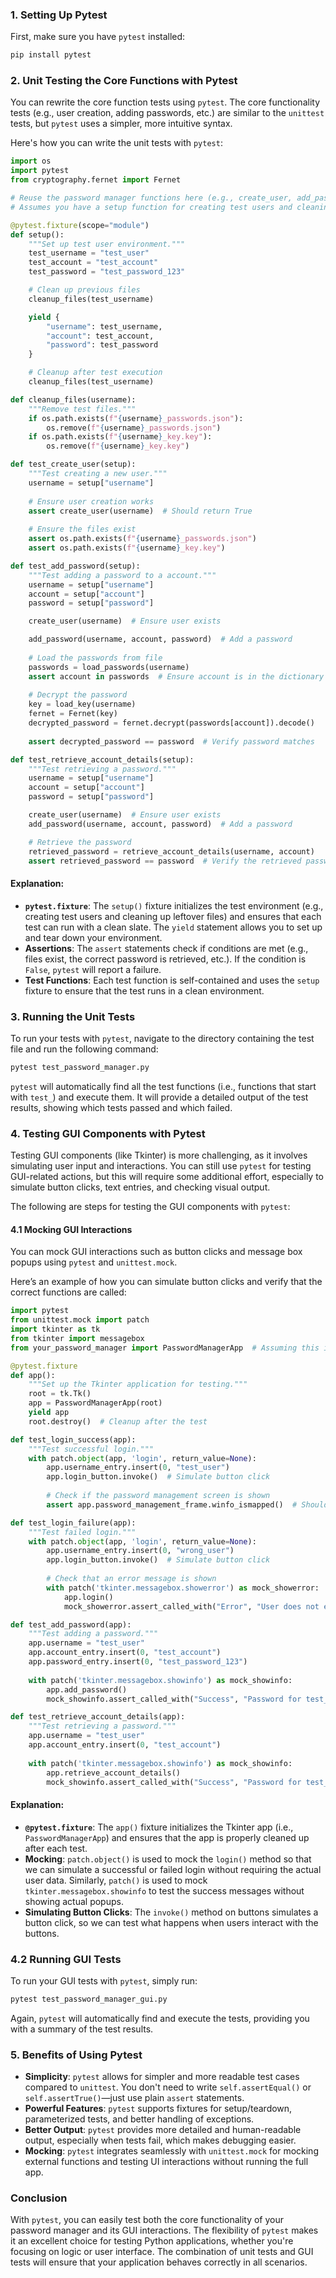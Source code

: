 ### **1. Setting Up Pytest**

First, make sure you have `pytest` installed:

```bash
pip install pytest
```

### **2. Unit Testing the Core Functions with Pytest**

You can rewrite the core function tests using `pytest`. The core functionality tests (e.g., user creation, adding passwords, etc.) are similar to the `unittest` tests, but `pytest` uses a simpler, more intuitive syntax.

Here's how you can write the unit tests with `pytest`:

```python
import os
import pytest
from cryptography.fernet import Fernet

# Reuse the password manager functions here (e.g., create_user, add_password, retrieve_account_details, etc.)
# Assumes you have a setup function for creating test users and cleaning up.

@pytest.fixture(scope="module")
def setup():
    """Set up test user environment."""
    test_username = "test_user"
    test_account = "test_account"
    test_password = "test_password_123"

    # Clean up previous files
    cleanup_files(test_username)

    yield {
        "username": test_username,
        "account": test_account,
        "password": test_password
    }

    # Cleanup after test execution
    cleanup_files(test_username)

def cleanup_files(username):
    """Remove test files."""
    if os.path.exists(f"{username}_passwords.json"):
        os.remove(f"{username}_passwords.json")
    if os.path.exists(f"{username}_key.key"):
        os.remove(f"{username}_key.key")

def test_create_user(setup):
    """Test creating a new user."""
    username = setup["username"]
    
    # Ensure user creation works
    assert create_user(username)  # Should return True
    
    # Ensure the files exist
    assert os.path.exists(f"{username}_passwords.json")
    assert os.path.exists(f"{username}_key.key")

def test_add_password(setup):
    """Test adding a password to a account."""
    username = setup["username"]
    account = setup["account"]
    password = setup["password"]

    create_user(username)  # Ensure user exists

    add_password(username, account, password)  # Add a password
    
    # Load the passwords from file
    passwords = load_passwords(username)
    assert account in passwords  # Ensure account is in the dictionary
    
    # Decrypt the password
    key = load_key(username)
    fernet = Fernet(key)
    decrypted_password = fernet.decrypt(passwords[account]).decode()
    
    assert decrypted_password == password  # Verify password matches

def test_retrieve_account_details(setup):
    """Test retrieving a password."""
    username = setup["username"]
    account = setup["account"]
    password = setup["password"]

    create_user(username)  # Ensure user exists
    add_password(username, account, password)  # Add a password

    # Retrieve the password
    retrieved_password = retrieve_account_details(username, account)
    assert retrieved_password == password  # Verify the retrieved password matches

```

#### **Explanation**:
- **`pytest.fixture`**: The `setup()` fixture initializes the test environment (e.g., creating test users and cleaning up leftover files) and ensures that each test can run with a clean slate. The `yield` statement allows you to set up and tear down your environment.
- **Assertions**: The `assert` statements check if conditions are met (e.g., files exist, the correct password is retrieved, etc.). If the condition is `False`, `pytest` will report a failure.
- **Test Functions**: Each test function is self-contained and uses the `setup` fixture to ensure that the test runs in a clean environment.

### **3. Running the Unit Tests**

To run your tests with `pytest`, navigate to the directory containing the test file and run the following command:

```bash
pytest test_password_manager.py
```

`pytest` will automatically find all the test functions (i.e., functions that start with `test_`) and execute them. It will provide a detailed output of the test results, showing which tests passed and which failed.

### **4. Testing GUI Components with Pytest**

Testing GUI components (like Tkinter) is more challenging, as it involves simulating user input and interactions. You can still use `pytest` for testing GUI-related actions, but this will require some additional effort, especially to simulate button clicks, text entries, and checking visual output.

The following are steps for testing the GUI components with `pytest`:

#### **4.1 Mocking GUI Interactions**

You can mock GUI interactions such as button clicks and message box popups using `pytest` and `unittest.mock`.

Here’s an example of how you can simulate button clicks and verify that the correct functions are called:

```python
import pytest
from unittest.mock import patch
import tkinter as tk
from tkinter import messagebox
from your_password_manager import PasswordManagerApp  # Assuming this is your app's class

@pytest.fixture
def app():
    """Set up the Tkinter application for testing."""
    root = tk.Tk()
    app = PasswordManagerApp(root)
    yield app
    root.destroy()  # Cleanup after the test

def test_login_success(app):
    """Test successful login."""
    with patch.object(app, 'login', return_value=None):
        app.username_entry.insert(0, "test_user")
        app.login_button.invoke()  # Simulate button click
        
        # Check if the password management screen is shown
        assert app.password_management_frame.winfo_ismapped()  # Should be displayed

def test_login_failure(app):
    """Test failed login."""
    with patch.object(app, 'login', return_value=None):
        app.username_entry.insert(0, "wrong_user")
        app.login_button.invoke()  # Simulate button click
        
        # Check that an error message is shown
        with patch('tkinter.messagebox.showerror') as mock_showerror:
            app.login()
            mock_showerror.assert_called_with("Error", "User does not exist.")

def test_add_password(app):
    """Test adding a password."""
    app.username = "test_user"
    app.account_entry.insert(0, "test_account")
    app.password_entry.insert(0, "test_password_123")
    
    with patch('tkinter.messagebox.showinfo') as mock_showinfo:
        app.add_password()
        mock_showinfo.assert_called_with("Success", "Password for test_account added successfully!")

def test_retrieve_account_details(app):
    """Test retrieving a password."""
    app.username = "test_user"
    app.account_entry.insert(0, "test_account")
    
    with patch('tkinter.messagebox.showinfo') as mock_showinfo:
        app.retrieve_account_details()
        mock_showinfo.assert_called_with("Success", "Password for test_account: test_password_123")
```

#### **Explanation**:
- **`@pytest.fixture`**: The `app()` fixture initializes the Tkinter app (i.e., `PasswordManagerApp`) and ensures that the app is properly cleaned up after each test.
- **Mocking**: `patch.object()` is used to mock the `login()` method so that we can simulate a successful or failed login without requiring the actual user data. Similarly, `patch()` is used to mock `tkinter.messagebox.showinfo` to test the success messages without showing actual popups.
- **Simulating Button Clicks**: The `invoke()` method on buttons simulates a button click, so we can test what happens when users interact with the buttons.

### **4.2 Running GUI Tests**

To run your GUI tests with `pytest`, simply run:

```bash
pytest test_password_manager_gui.py
```

Again, `pytest` will automatically find and execute the tests, providing you with a summary of the test results.

### **5. Benefits of Using Pytest**

- **Simplicity**: `pytest` allows for simpler and more readable test cases compared to `unittest`. You don't need to write `self.assertEqual()` or `self.assertTrue()`—just use plain `assert` statements.
- **Powerful Features**: `pytest` supports fixtures for setup/teardown, parameterized tests, and better handling of exceptions.
- **Better Output**: `pytest` provides more detailed and human-readable output, especially when tests fail, which makes debugging easier.
- **Mocking**: `pytest` integrates seamlessly with `unittest.mock` for mocking external functions and testing UI interactions without running the full app.

### **Conclusion**

With `pytest`, you can easily test both the core functionality of your password manager and its GUI interactions. The flexibility of `pytest` makes it an excellent choice for testing Python applications, whether you're focusing on logic or user interface. The combination of unit tests and GUI tests will ensure that your application behaves correctly in all scenarios.